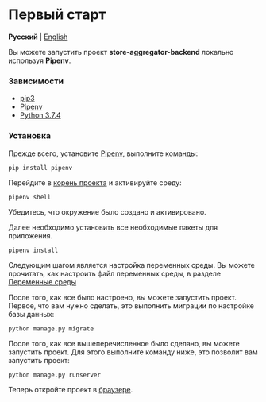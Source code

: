 # Первый старт

**Русский** | [English](../en/first_start.md)

Вы можете запустить проект **store-aggregator-backend** локально используя **Pipenv**.

### Зависимости

* [pip3](https://github.com/pypa/pip)
* [Pipenv](https://pypi.org/project/pipenv/)
* [Python 3.7.4](https://www.ics.uci.edu/~pattis/common/handouts/pythoneclipsejava/python.html)

### Установка

Прежде всего, установите [Pipenv](https://pypi.org/project/pipenv/), выполните команды:

    pip install pipenv

Перейдите в [корень проекта](../..) и активируйте среду:

    pipenv shell

Убедитесь, что окружение было создано и активировано.

Далее необходимо установить все необходимые пакеты для приложения.

    pipenv install
    
Следующим шагом является настройка переменных среды.
Вы можете прочитать, как настроить файл переменных среды, в разделе [Переменные среды](enviroment.md)

После того, как все было настроено, вы можете запустить проект. Первое, что вам нужно сделать, это выполнить миграции
по настройке базы данных:

    python manage.py migrate

После того, как все вышеперечисленное было сделано, вы можете запустить проект. Для этого выполните команду ниже,
это позволит вам запустить проект:

    python manage.py runserver

Теперь откройте проект в [браузере](http://localhost:8000).